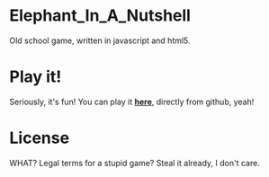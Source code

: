 # Elephant_In_A_Nutshell
Old school game, written in javascript and html5. 

# Play it!
Seriously, it's fun! You can play it __[here](http://sirpryderi.github.io/Elephant_In_A_Nutshell/)__, directly from github, yeah!

# License
WHAT? Legal terms for a stupid game? Steal it already, I don't care.
